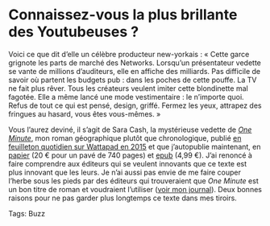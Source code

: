 # Connaissez-vous la plus brillante des Youtubeuses ?

Voici ce que dit d’elle un célèbre producteur new-yorkais : « Cette garce grignote les parts de marché des Networks. Lorsqu’un présentateur vedette se vante de millions d’auditeurs, elle en affiche des milliards. Pas difficile de savoir où partent les budgets pub : dans les poches de cette pouffe. La TV ne fait plus rêver. Tous les créateurs veulent imiter cette blondinette mal fagotée. Elle a même lancé une mode vestimentaire : le n’importe quoi. Refus de tout ce qui est pensé, design, griffé. Fermez les yeux, attrapez des fringues au hasard, vous êtes vous-mêmes. »

Vous l’aurez deviné, il s’agit de Sara Cash, la mystérieuse vedette de [*One Minute*](https://tcrouzet.com/une-minute/), mon roman géographique plutôt que chronologique, publié [en feuilleton quotidien sur Wattapad en 2015](https://www.wattpad.com/story/29694130) et que j’autopublie maintenant, en [papier](https://www.amazon.fr/One-Minute-Thierry-Crouzet/dp/1979311358/) (20 € pour un pavé de 740 pages) et [epub](https://tcrouzet.com/une-minute/) (4,99 €). J’ai renoncé à faire comprendre aux éditeurs qui se veulent innovants que ce texte est plus innovant que les leurs. Je n’ai aussi pas envie de me faire couper l’herbe sous les pieds par des éditeurs qui trouveraient que *One Minute* est un bon titre de roman et voudraient l’utiliser ([voir mon journal](https://tcrouzet.com/https://tcrouzet.com/2017/11/01/carnet-de-route-octobre-2017)). Deux bonnes raisons pour ne pas garder plus longtemps ce texte dans mes tiroirs.

Tags: Buzz